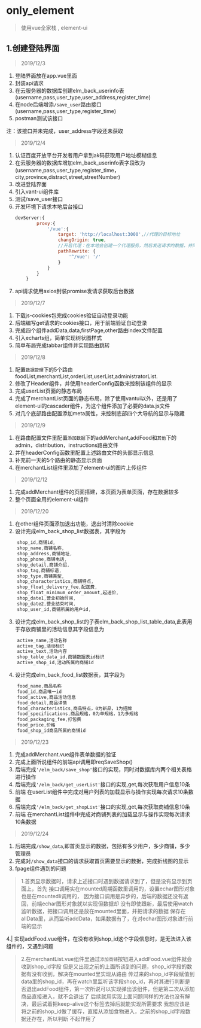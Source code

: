 # only_element

> 使用vue全家栈 , element-ui

## 1.创建登陆界面
> 2019/12/3
1. 登陆界面放在app.vue里面
2. 封装api请求
3. 在云服务器的数据库创建elm_back_userinfo表(username,pass,user_type,user_address,register_time)
4. 在node后端增添`/save_user`路由接口(username,pass,user_type,register_time)
5. postman测试该接口

注：该接口并未完成，user_address字段还未获取

> 2019/12/4

1. 认证百度开放平台开发者用户拿到ak码获取用户地址模糊信息
2. 在云服务器的数据库增加elm_back_userinfo表字段改为(username,pass,user_type,register_time，city,province,distract,street,streetNumber)
3. 改进登陆界面
4. 引入vant-ui组件库
5. 测试/save_user接口
6. 开发环境下请求本地后台接口
    ```javascript 
    devServer:{
            proxy:{
                '/vue':{
                    target: 'http://localhost:3000',//代理的目标地址
                    changOrigin: true,
                    //开启代理：在本地会创建一个代理服务，然后发送请求的数据，并同时接收请求的数据，这样客户端端和服务端进行数据的交互就不会有跨域问题
                    pathRewrite: {
                        '^/vue': '/'
                    }
                }
            }
        }
    ```
7. api请求使用axios封装promise发请求获取后台数据

> 2019/12/7
1. 下载js-cookies包完成cookies验证自动登录功能
2. 后端编写get请求的cookies接口，用于前端验证自动登录
3. 完成四个组件addData,data,firstPage,other路由index文件配置
4. 引入echarts组，简单实现树状图样式
5. 简单布局完成tabbar组件并实现路由跳转

> 2019/12/8
1. 配置`数据管理`下的5个路由foodList,merchantList,orderList,userList,administratorList.
2. 修改了Header组件，并使用headerConfig函数来控制该组件的显示
3. 完成userList页面的静态布局
4. 完成了merchantList页面的静态布局，除了使用vantui以外，还是用了element-ui的cascader组件，为这个组件添加了必要的data.js文件
5. 对几个底部路由配置添加meta属性，来控制底部四个大导航的显示与隐藏

> 2019/12/9
1. 在路由配置文件里配置`添加数据`下的addMerchant,addFood和`其他`下的admin，distribution，instructions路由文件
2. 并在headerConfig函数里配置上述路由文件的头部显示信息 
3. 补充前一天的5个路由的静态显示页面
4. 在merchantList组件里添加了element-ui的图片上传组件

> 2019/12/12
1. 完成addMerchant组件的页面搭建，本页面为表单页面，存在数据较多
2. 整个页面全用的element-ui组件


> 2019/12/20
1. 在other组件页面添加退出功能，退出时清除cookie
2. 设计完成elm_back_shop_list数据表，其字段为
```javascript 
    shop_id,商铺id,
    shop_name,商铺名称,
    shop_address,商铺地址,
    shop_phone,商铺电话,
    shop_detail,商铺介绍,
    shop_tag,商铺标语,
    shop_type,商铺类型,
    shop_characteristics,商铺特点,
    shop_float_delivery_fee,配送费,
    shop_float_minimum_order_amount,起送价,
    shop_date1,营业初始时间,
    shop_date2,营业结束时间,
    shop_user_id,商铺所属的用户id,
```
3. 设计完成elm_back_shop_list的子表elm_back_shop_list_table_data,此表用于存放商铺里的活动信息其字段信息为
```javascript 
    active_name,活动名称
    active_tag,活动标识
    active_text,活动内容
    shop_table_data_id,商铺数据表id标识
    active_shop_id,活动所属的商铺id  
```
4. 设计完成elm_back_food_list数据表，其字段为
```javascript 
    food_name,商品名称
    food_id,商品唯一id
    food_active,商品活动信息
    food_detail,商品详情
    food_characteristics,商品特点，0为新品，1为招牌
    food_specifications,商品规格，0为单规格，1为多规格
    food_packaging_fee,打包费
    food_price,价格
    food_shop_id商品所属的商铺id 
```
> 2019/12/23
1. 完成addMerchant.vue组件表单数据的验证
2. 完成上面所说组件的前端api调用即reqSaveShop()
3. 后端完成`'/elm_back/save_shop'`接口的实现，同时对数据库内两个相关表格进行操作
4. 后端完成`'/elm_back/get_userList'`接口的实现,get,每次获取用户信息10条
5. 前端 在userList组件中完成对用户列表的加载显示与操作实现每次请求10条数据
6. 后端完成`'/elm_back/get_shopList'`接口的实现,get,每次获取商铺信息10条
7. 前端 在merchantList组件中完成对商铺列表的加载显示与操作实现每次请求10条数据

> 2019/12/24
1. 后端完成`/show_data`,即首页显示的数据，包括有多少用户，多少商铺，多少管理员
2. 完成对`/show_data`接口的请求获取首页需要显示的数据，完成折线图的显示
3. fpage组件遇到的问题 

> 1.首页显示数据时，请求上述接口时遇到数据请求到了，但是没有显示到页面上，首先
> 接口调用实在mounted周期函数里调用的，设置echar图形对象也是在mountedli调用的，
> 因为接口调用是异步的，后端的数据还没有返回，前端echar图形对象就以实现但数据却
> 没有即使跟新，最后使用watch监听数据，把接口调用还是放在mounted里面，并把请求的数据
> 保存在allData里，从而监听addData，如果数据有了，在对echar图形对象进行前端的显示
 
4.| 实现addFood.vue组件，在没有收到shop_id这个字段信息时，是无法进入该组件的，又遇到问题

> 2.在merchantList.vue组件里通过`添加商铺`按钮进入addFood.vue组件就会收到shop_id字段
> 但是又出现之前的上面所谈到的问题，shop_id字段的数据有没有收到，解决在mounted里实现从路由
> 传过来的shop_id字段赋值到data里的shop_id，再在watch里监听该字段shop_id，再对其进行判断是
> 否退出addFood组件，第一次所说可以实现弹出该组件，但是第二次从添加商品直接进入，就不会退出了
> 后续就用实现上面问题同样的方法也没有解决，最后试着把keep-alive这个标签去掉后就能实现所需要求
> 我想应该是将之前的shop_id做了缓存，直接从添加食物进入，之前的shop_id字段数据还存在，所以判断
> 不起作用了

